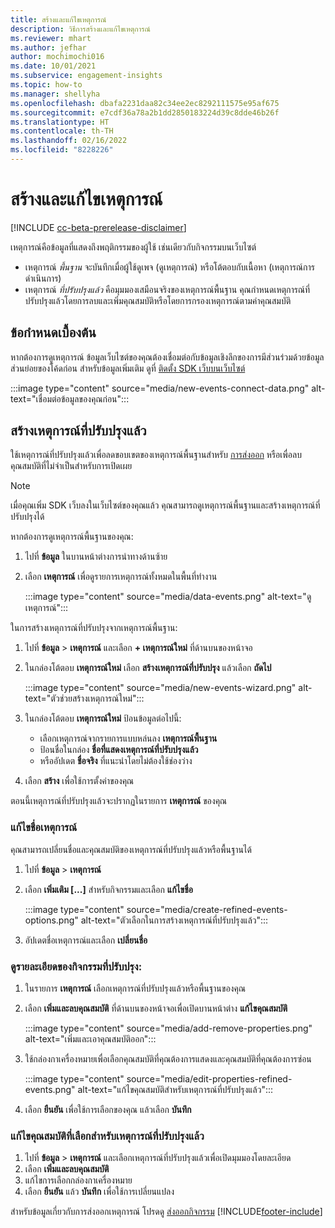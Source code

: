 ```yaml
---
title: สร้างและแก้ไขเหตุการณ์
description: วิธีการสร้างและแก้ไขเหตุการณ์
ms.reviewer: mhart
ms.author: jefhar
author: mochimochi016
ms.date: 10/01/2021
ms.subservice: engagement-insights
ms.topic: how-to
ms.manager: shellyha
ms.openlocfilehash: dbafa2231daa82c34ee2ec8292111575e95af675
ms.sourcegitcommit: e7cdf36a78a2b1dd2850183224d39c8dde46b26f
ms.translationtype: HT
ms.contentlocale: th-TH
ms.lasthandoff: 02/16/2022
ms.locfileid: "8228226"
---
```

# <a name="create-and-modify-events"></a>สร้างและแก้ไขเหตุการณ์

[!INCLUDE [cc-beta-prerelease-disclaimer](includes/cc-beta-prerelease-disclaimer.md)]

เหตุการณ์คือข้อมูลที่แสดงถึงพฤติกรรมของผู้ใช้ เช่นเดียวกับกิจกรรมบนเว็บไซต์

- เหตุการณ์ *พื้นฐาน* จะบันทึกเมื่อผู้ใช้ดูเพจ (ดูเหตุการณ์) หรือโต้ตอบกับเนื้อหา (เหตุการณ์การดำเนินการ)
- เหตุการณ์ *ที่ปรับปรุงแล้ว* คือมุมมองเสมือนจริงของเหตุการณ์พื้นฐาน คุณกำหนดเหตุการณ์ที่ปรับปรุงแล้วโดยการลบและเพิ่มคุณสมบัติหรือโดยการกรองเหตุการณ์ตามค่าคุณสมบัติ

## <a name="prerequisites"></a>ข้อกำหนดเบื้องต้น

หากต้องการดูเหตุการณ์ ข้อมูลเว็บไซต์ของคุณต้องเชื่อมต่อกับข้อมูลเชิงลึกของการมีส่วนร่วมด้วยข้อมูลส่วนย่อยของโค้ดก่อน สำหรับข้อมูลเพิ่มเติม ดูที่ [ติดตั้ง SDK เว็บบนเว็บไซต์](instrument-website.md)

 :::image type="content" source="media/new-events-connect-data.png" alt-text="เชื่อมต่อข้อมูลของคุณก่อน":::

## <a name="create-refined-events"></a>สร้างเหตุการณ์ที่ปรับปรุงแล้ว

ใช้เหตุการณ์ที่ปรับปรุงแล้วเพื่อลดขอบเขตของเหตุการณ์พื้นฐานสำหรับ [การส่งออก](export-events.md) หรือเพื่อลบคุณสมบัติที่ไม่จำเป็นสำหรับการเปิดเผย

> [!NOTE]
> เมื่อคุณเพิ่ม SDK เว็บลงในเว็บไซต์ของคุณแล้ว คุณสามารถดูเหตุการณ์พื้นฐานและสร้างเหตุการณ์ที่ปรับปรุงได้ 

หากต้องการดูเหตุการณ์พื้นฐานของคุณ:

1. ไปที่ **ข้อมูล** ในบานหน้าต่างการนำทางด้านซ้าย

1. เลือก **เหตุการณ์** เพื่อดูรายการเหตุการณ์ทั้งหมดในพื้นที่ทำงาน

    :::image type="content" source="media/data-events.png" alt-text="ดูเหตุการณ์":::

ในการสร้างเหตุการณ์ที่ปรับปรุงจากเหตุการณ์พื้นฐาน: 

1. ไปที่ **ข้อมูล** > **เหตุการณ์** และเลือก **+ เหตุการณ์ใหม่** ที่ด้านบนของหน้าจอ

1. ในกล่องโต้ตอบ **เหตุการณ์ใหม่** เลือก **สร้างเหตุการณ์ที่ปรับปรุง** แล้วเลือก **ถัดไป**
   
     :::image type="content" source="media/new-events-wizard.png" alt-text="ตัวช่วยสร้างเหตุการณ์ใหม่":::
     
1. ในกล่องโต้ตอบ **เหตุการณ์ใหม่** ป้อนข้อมูลต่อไปนี้:

   - เลือกเหตุการณ์จากรายการแบบหล่นลง **เหตุการณ์พื้นฐาน**
   - ป้อนชื่อในกล่อง **ชื่อที่แสดงเหตุการณ์ที่ปรับปรุงแล้ว**
   - หรืออัปเดต **ชื่อจริง** ที่แนะนำโดยไม่ต้องใช้ช่องว่าง

1. เลือก **สร้าง** เพื่อใช้การตั้งค่าของคุณ

ตอนนี้เหตุการณ์ที่ปรับปรุงแล้วจะปรากฏในรายการ **เหตุการณ์** ของคุณ

### <a name="edit-event-name"></a>แก้ไขชื่อเหตุการณ์

คุณสามารถเปลี่ยนชื่อและคุณสมบัติของเหตุการณ์ที่ปรับปรุงแล้วหรือพื้นฐานได้

1. ไปที่ **ข้อมูล** > **เหตุการณ์** 

1. เลือก **เพิ่มเติม [...]** สำหรับกิจกรรมและเลือก **แก้ไขชื่อ**
    
     :::image type="content" source="media/create-refined-events-options.png" alt-text="ตัวเลือกในการสร้างเหตุการณ์ที่ปรับปรุงแล้ว":::

3. อัปเดตชื่อเหตุการณ์และเลือก **เปลี่ยนชื่อ**

### <a name="view-the-details-of-a-refined-event"></a>ดูรายละเอียดของกิจกรรมที่ปรับปรุง:

1. ในรายการ **เหตุการณ์** เลือกเหตุการณ์ที่ปรับปรุงแล้วหรือพื้นฐานของคุณ 

1. เลือก **เพิ่มและลบคุณสมบัติ** ที่ด้านบนของหน้าจอเพื่อเปิดบานหน้าต่าง **แก้ไขคุณสมบัติ** 

     :::image type="content" source="media/add-remove-properties.png" alt-text="เพิ่มและเอาคุณสมบัติออก":::

1. ใช้กล่องกาเครื่องหมายเพื่อเลือกคุณสมบัติที่คุณต้องการแสดงและคุณสมบัติที่คุณต้องการซ่อน 

   :::image type="content" source="media/edit-properties-refined-events.png" alt-text="แก้ไขคุณสมบัติสำหรับเหตุการณ์ที่ปรับปรุงแล้ว":::

1. เลือก **ยืนยัน** เพื่อใช้การเลือกของคุณ แล้วเลือก **บันทึก**


### <a name="edit-selected-properties-for-a-refined-event"></a>แก้ไขคุณสมบัติที่เลือกสำหรับเหตุการณ์ที่ปรับปรุงแล้ว

1. ไปที่ **ข้อมูล** > **เหตุการณ์** และเลือกเหตุการณ์ที่ปรับปรุงแล้วเพื่อเปิดมุมมองโดยละเอียด
1. เลือก **เพิ่มและลบคุณสมบัติ** 
1. แก้ไขการเลือกกล่องกาเครื่องหมาย
1. เลือก **ยืนยัน** แล้ว **บันทึก** เพื่อใช้การเปลี่ยนแปลง

สำหรับข้อมูลเกี่ยวกับการส่งออกเหตุการณ์ โปรดดู [ส่งออกกิจกรรม](export-events.md)
[!INCLUDE[footer-include](../includes/footer-banner.md)]
